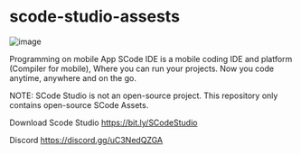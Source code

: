 # scode-studio-assests

![image](https://user-images.githubusercontent.com/76813779/151583099-3e498489-ff6b-49df-92f5-ff45d11ac4d6.png)

Programming on mobile App SCode IDE is a mobile coding IDE and platform (Compiler for mobile), Where you can run your projects. Now you code anytime, anywhere and on the go.

NOTE: SCode Studio is not an open-source project. This repository only contains open-source SCode Assets.

Download
Scode Studio
https://bit.ly/SCodeStudio

Discord
https://discord.gg/uC3NedQZGA
